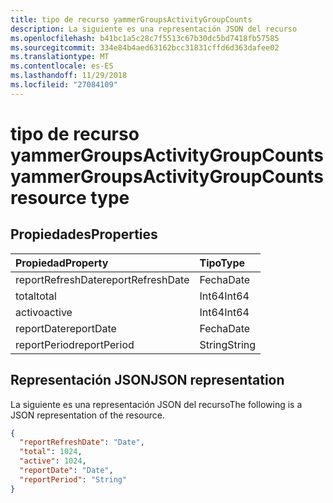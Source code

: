 ```yaml
---
title: tipo de recurso yammerGroupsActivityGroupCounts
description: La siguiente es una representación JSON del recurso
ms.openlocfilehash: b41bc1a5c28c7f5513c67b30dc5bd7418fb57585
ms.sourcegitcommit: 334e84b4aed63162bcc31831cffd6d363dafee02
ms.translationtype: MT
ms.contentlocale: es-ES
ms.lasthandoff: 11/29/2018
ms.locfileid: "27084109"
---
```

# <a name="yammergroupsactivitygroupcounts-resource-type"></a><span data-ttu-id="788f2-103">tipo de recurso yammerGroupsActivityGroupCounts</span><span class="sxs-lookup"><span data-stu-id="788f2-103">yammerGroupsActivityGroupCounts resource type</span></span>

## <a name="properties"></a><span data-ttu-id="788f2-104">Propiedades</span><span class="sxs-lookup"><span data-stu-id="788f2-104">Properties</span></span>

| <span data-ttu-id="788f2-105">Propiedad</span><span class="sxs-lookup"><span data-stu-id="788f2-105">Property</span></span>          | <span data-ttu-id="788f2-106">Tipo</span><span class="sxs-lookup"><span data-stu-id="788f2-106">Type</span></span>   |
| :---------------- | :----- |
| <span data-ttu-id="788f2-107">reportRefreshDate</span><span class="sxs-lookup"><span data-stu-id="788f2-107">reportRefreshDate</span></span> | <span data-ttu-id="788f2-108">Fecha</span><span class="sxs-lookup"><span data-stu-id="788f2-108">Date</span></span>   |
| <span data-ttu-id="788f2-109">total</span><span class="sxs-lookup"><span data-stu-id="788f2-109">total</span></span>             | <span data-ttu-id="788f2-110">Int64</span><span class="sxs-lookup"><span data-stu-id="788f2-110">Int64</span></span>  |
| <span data-ttu-id="788f2-111">activo</span><span class="sxs-lookup"><span data-stu-id="788f2-111">active</span></span>            | <span data-ttu-id="788f2-112">Int64</span><span class="sxs-lookup"><span data-stu-id="788f2-112">Int64</span></span>  |
| <span data-ttu-id="788f2-113">reportDate</span><span class="sxs-lookup"><span data-stu-id="788f2-113">reportDate</span></span>        | <span data-ttu-id="788f2-114">Fecha</span><span class="sxs-lookup"><span data-stu-id="788f2-114">Date</span></span>   |
| <span data-ttu-id="788f2-115">reportPeriod</span><span class="sxs-lookup"><span data-stu-id="788f2-115">reportPeriod</span></span>      | <span data-ttu-id="788f2-116">String</span><span class="sxs-lookup"><span data-stu-id="788f2-116">String</span></span> |

## <a name="json-representation"></a><span data-ttu-id="788f2-117">Representación JSON</span><span class="sxs-lookup"><span data-stu-id="788f2-117">JSON representation</span></span>

<span data-ttu-id="788f2-118">La siguiente es una representación JSON del recurso</span><span class="sxs-lookup"><span data-stu-id="788f2-118">The following is a JSON representation of the resource.</span></span>

<!-- {
  "blockType": "resource",
  "@odata.type": "microsoft.graph.yammerGroupsActivityGroupCounts"
} -->

```json
{
  "reportRefreshDate": "Date", 
  "total": 1024, 
  "active": 1024, 
  "reportDate": "Date", 
  "reportPeriod": "String"
}
```
